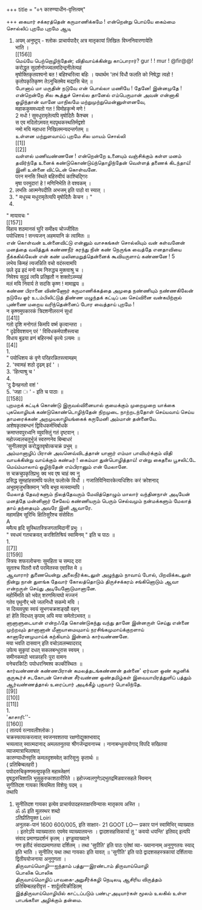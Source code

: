 +++
title = "०१ कारुण्याधीन-वृत्तित्वम्"

+++
கையார் சக்கரத்தென் கருமாணிக்கமே ! என்றென்று பொய்யே கைம்மை சொல்லிப் புறமே புறமே ஆடி   
1. अयम् अनुष्टुप् - श्लोकः प्राचार्यपादैर् अत्र मातृकायां लिखितः विघ्ननिवारणायेति   
भाति ।   
[[156]]  
மெய்யே பெற்றொழிந்தேன்; விதிவாய்க்கின்று காப்பாரார்? gur ! ! mur ! @fir@@!   
करोद्धृत सुदर्शनोज्ज्वलमदिन्द्रनीलेत्यहं   
मृषोक्तिकृतवश्वनो बत ! बहिश्चरित्वा बहिः । यथार्थम 'लभं विधौ फलति को निषेद्धा त्वहो !   
कृतोपकृतिकृष्ण तेऽनुचितमेव मद्यासि चेत् ॥   
போனாய் மா மருதின் நடுவே என் பொல்லா மணியே ! தேனே! இன்னமுதே ! என்றென்றே சில கூத்துச் சொல்ல தானேல் எம்பெருமான் அவன் என்னாகி ஒழிந்தான் வானே மாநிலமே மற்றுமுற்றுமென்னுள்ளனவே,   
महाककुममध्यतो गत ! विमोहकृन्मे मणे !   
2 मधो ! सुमधुरामृतेत्यपि मृषोदितैः कैश्चम ।   
स एव मदितोऽमवत् मदपृथकस्थतिर्मद्वशो   
नमो मयि महाधरा निखिलमन्यदन्तर्गतम् ॥   
உள்ளன மற்றுளவாய்ப் புறமே சில மாயம் சொல்லி   
[[1]]  
[[2]]  
வள்ளல் மணிவண்ணனே ! என்றென்றே உனையும் வஞ்சிக்கும் கள்ள மனம் தவிர்ந்தே உனைக் கண்டுகொண்டுய்ந்தொழிந்தேன் வெள்ளத் தணைக் கிடந்தாய்! இனி உன்னை விட்டென் கொள்வனே.   
परन मनसि स्थिते बहिरुवीयं काश्चिद्गिरः   
मृषा परमुदार! हे ! मणिनिभेति ते वश्वकम् ।   
1. लभतिः आत्मनेपदीति अभजम् इति पाठो वा स्यात् ।   
2. " मधूच्च मधुरामृतेत्यपि मृषोदितैः केचन । "   
3.   
" मायावचः "   
[[157]]  
विहाय शठमानसं घुरि समीक्ष्य चोज्जीवितः   
पयोधिशय ! सन्त्यजन् अहमयानि कं त्वामितः ॥   
என் கொள்வன் உன்னைவிட்டு என்னும் வாசகங்கள் சொல்லியும் வன் கள்வனேன் மனத்தை வலித்துக் கண்ணநீர் கரந்து நின் கண் நெருங்க வைத்தே எனதாவியை நீக்ககில்லேன் என் கண் மலினமறுத்தென்னைக் கூவியருளாய் கண்ணனே ! 5   
लभेय किमहं त्यजन्निति वचो वदंस्त्वामपि   
छले दृढ इदं मनो मम निरुद्धच मुक्त्वाश्रु च ।   
निवेश्य सुदृढं त्वयि प्रतिहृतौ न शक्तोऽस्म्यहं   
मलं मयि निवार्य ते सदसि कृष्ण ! मामाह्वय ॥   
கண்ண பிரானை விண்ணோர் கருமாணிக்கத்தை அமுதை நண்ணியும் நண்ணகிலேன் நடுவே ஓர் உடம்பிலிட்டுத் திண்ண மழுந்தக் கட்டிப் பல செய்வினை வன்கயிற்றால் புண்ணை மறைய வரிந்தென்னைப் போர வைத்தாய் புறமே !   
न कृष्णमुपकारकं त्रिदशनीलरत्नं सुधां   
[[41]]  
गतो दृशि मनोगतं किमपि वर्ष्म कृत्वान्तरा ।   
" दृढेविवशयन् परं ' विविधकर्मपाशैस्त्वचा   
विधाय बुढया व्रणं बहिरनर्थ कृत्ये ऽत्यमः ॥   
[[4]]  
1.   
" पयोधिशय कं वृणे परिहरन्नितस्त्वामहम्   
2. 'स्वामहं शठो दृढम् इदं ' ।   
3. 'हित्याश्रु च '   
4.   
'दु ढैनहनतो वशं '   
5. 'जहा ः ' - इति च पाठाः ॥   
[[158]]  
புறமறக் கட்டிக் கொண்டு இருவல்வினையால் குமைக்கும் முறைமுறை யாக்கை புகலொழியக் கண்டுகொண்டொழிந்தேன் நிறமுடை நாற்றடந்தோள் செய்யவாய் செய்ய தாமரைக்கண் அறமுயலாழியங்கைக் கருமேனி அம்மான் தன்னையே.   
अशेषकृतबन्धनं द्विविधकर्मभिर्बाधके   
क्रमाप्तवपुरध्वनि व्युवसितुं गतं दृष्टवान् ।   
महोज्ज्वलचतुर्भुजं स्वरुणनेव बिम्बाधरं   
'सुनीलवपुषं करोद्धृतवृषोत्कचक्रं प्रभुम् ॥   
அம்மானாழிப் பிரான் அவனெவ்விடத்தான் யானார் எம்மா பாவியர்க்கும் விதி வாயக்கின்று வாய்க்கும் கண்டீர் ! கைம்மா துன்பொழித்தாய்! என்று கைதலை பூசலிட்டே மெய்ம்மாலாய் ஒழிந்தேன் எம்பிரானும் என் மேலானே.   
स चक्रचुपकृतिप्रभुः क्व भव एष चाहं क्व नु   
प्रसिद्ध सुमहांहसामपि फलेत् फलोत्के विधौ । गजातिविनिवारकेत्यधिशिरः करं क्रोशनाद्   
अभूवमृजुभक्तिमान् 'मयि बभूव मत्स्वाम्यपि ।   
மேலாத் தேவர்களும் நிலத்தேவரும் மேவித்தொழும் மாலார் வந்தினநாள் அடியேன் மனத்தே மன்னினார் சேலேய் கண்ணியரும் பெரும் செல்வமும் நன்மக்களும் மேலாத் தாய் தந்தையும் அவரே இனி ஆவாரே.   
महामहिम सूरिभिः क्षितिसुरैश्च संसेवितः   
A   
ममैत्य हृदि सुस्थितस्त्रिजगतामिदानीं प्रभुः ।   
" स्वधमं गतचक्रवत् करशितिश्रियं स्वामिनम् " इति च पाठः ॥   
1.   
[[7]]  
[[159]]  
स्त्रियः शफरलोचनाः सुमहिता च सम्पद् दरा   
सुताश्च पितरौ वरौ परमितस्स एवास्ति मे ॥   
ஆவாரார் துணையென்று அலைநீர்க்கடலுள் அழுந்தும் நாவாய் போல், பிறவிக்கடலுள் நின்று நான் துளங்க தேவார் கோலத்தொடும் திருச்சக்கரம் சங்கினொடும் ஆவா என்றருள் செய்து அடியேனோடுமானானே.   
महोर्मिमति को भवेत् शरणमित्यघो मज्जनं   
गतेव पृथुनौर् भवे जलनिधौ सकम्पे मयि ।   
स दिव्यवपुषा स्वयं सुभगचक्रशङ्खौ वहन्   
ह! हेति विदधत् कृपाम् अपि मया समेतोऽभवत् ॥   
னானாளுடையான் என்றஃதே கொண்டுகந்து வந்து தானே இன்னருள் செய்து என்னை முற்றவும் தானானான் மீனாயாமையுமாய் நரசிங்கமுமாய்க்குறளாய்   
கானாரேனமுமாய்க் கற்கியாம் இன்னம் கார்வண்ணனே.   
मया भवति दासवान् इति वचोऽवलम्ब्यादराद्   
उपेत्य सुकृपां दधत् सकलबन्धुरास स्वयम् ।   
समीनकमठो भवन्नरहरिः पुरा वामनः   
वनेचरकिटिः पयोधरनिमश्व कल्कीस्थितः ॥   
கார்வண்ணன் கண்ணபிரான் கமலத்தடங்கண்ணன் தன்னை' ஏர்வள ஒண் கழனிக் குருகூர்ச் சடகோபன் சொன்ன சீர்வண்ண ஒண்தமிழ்கள் இவையாயிரத்துளிப் பத்தும் ஆர்வண்ணத்தால் உரைப்பார் அடிக்கீழ் புகுவார் பொலிந்தே.   
[[9]]  
[[10]]  
[[11]]  
1.   
'காசாரி:''-   
[[160]]  
( तात्पर्य रत्नावलीश्लोकः )   
चक्रस्फायत्करत्वात् स्वजनवशतया रक्षणोद्युक्तभावाद्   
भव्यत्वात् स्वात्मदानाद् अमलतनुतया श्रीगजेन्द्रावनाच्च । नानाबन्धुत्वयोगाद् विपदि सखितया व्याजमात्राभिलाषात्   
कारुण्याधीनवृत्ति कमलदृशमवेत् कारिसूनुः कृतार्थः ॥   
( प्रतिबिम्बलहरी )   
पयोदरुचिकृष्णमत्युपकृति महाब्जेक्षणं   
वृषद्धरुचिशालि भूसुकुरुकाशठारीरिते । इहोज्ज्वलगुणेऽद्भुतद्रमिडवारसहले स्विमान्   
सुगीतिदश गायका श्रियमिता विशेयुः पदम् ॥   
तथापि   
1. सुनीतिदश गायका इत्येव प्राचार्यपादहस्ताक्षरविन्यासः मातृकाय अस्ति ।   
ॐ ॐ इति मूलस्थर शब्दो   
ऽतिप्रीतियुक्त Loiri   
अनुलक-पानं 1600 600/005, इति साक्षार- 21 GOOT LO— प्रकार पानं स्वामिभिर् व्याख्यातः । इतरेऽपि व्याख्यातारः एवमेव व्याख्यातवन्तः । द्वादशसहसिकार्या तु ' कवयो धयन्ति' इतिवद् इत्यपि संवाद प्रमाणप्रदर्शनं कृतम् । इण्डुव्याख्याने   
गण इतीदं संवादप्रमाणतया दर्शितम् । तथा 'सुपीति' इति पाठः एतेषां व्या- ख्यानानाम् अनुगुणतयः स्याद् इति भाति । सुनीतिर् यथा तथा गायकाः इति यावत् ॥ 'सुगीति' इति पाठे द्वादशसहस्त्रकायां दर्शितायाः द्वितीययोजनाया अनुगुणता ।   
திருவாய்மொழி—ஐந்தாம் பத்து—இரண்டாம் திருவாய்மொழி   
பொலிக பொலிக   
திருவாய்மொழிப் பாவகை-அறுசீர்க்கழி நெடிலடி ஆசிரிய விருத்தம்   
प्रतिबिम्बलहरीवृत्तं - शार्दूलविक्रीडितम्   
இத்திருவாய்மொழியில் காட்டப்படும் பண்பு-அடியார்கள் மூலம் உலகில் உள்ள பாபங்களை அழிக்கும் தன்மை.   

